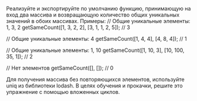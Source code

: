 Реализуйте и экспортируйте по умолчанию функцию, принимающую на вход два массива и возвращающую количество общих уникальных значений в обоих массивах.
Примеры:
// Общие уникальные элементы: 1, 3, 2
getSameCount([1, 3, 2, 2], [3, 1, 1, 2, 5]); // 3

// Общие уникальные элементы: 4
getSameCount([1, 4, 4], [4, 8, 4]); // 1

// Общие уникальные элементы: 1, 10
getSameCount([1, 10, 3], [10, 100, 35, 1]); // 2

// Нет элементов
getSameCount([], []); // 0

Для получения массива без повторяющихся элементов, используйте uniq из библиотеки lodash.
В целях обучения и прокачки, решите это упражнение с помощью вложенных циклов.